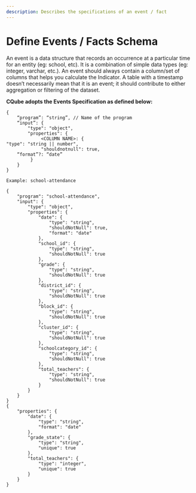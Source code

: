 ```yaml
---
description: Describes the specifications of an event / fact
---
```


# Define Events / Facts Schema

An event is a data structure that records an occurrence at a particular time for an entity (eg: school, etc). It is a combination of simple data types (eg: integer, varchar, etc.). An event should always contain a column/set of columns that helps you calculate the Indicator. A table with a timestamp doesn’t necessarily mean that it is an event; it should contribute to either aggregation or filtering of the dataset.

**CQube adopts the Events Specification as defined below:**

```
{
    “program”: “string”, // Name of the program
    “input”: {
        "type": "object",
        "properties": {
             <COLUMN NAME>: {
"type": "string || number",
             "shouldnotnull": true,
	“format”?: “date”
         }
    }
}

Example: school-attendance

{
    "program": "school-attendance",
    "input": {
        "type": "object",
        "properties": {
            "date": {
                "type": "string",
                "shouldNotNull": true,
                "format": "date"
            },
            "school_id": {
                "type": "string",
                "shouldNotNull": true
            },
            "grade": {
                "type": "string",
                "shouldNotNull": true
            },
            "district_id": {
                "type": "string",
                "shouldNotNull": true
            },
            "block_id": {
                "type": "string",
                "shouldNotNull": true
            },
            "cluster_id": {
                "type": "string",
                "shouldNotNull": true
            },
            "schoolcategory_id": {
                "type": "string",
                "shouldNotNull": true
            },
            "total_teachers": {
                "type": "string",
                "shouldNotNull": true
            }
        }
    }
}
{
    "properties": {
        "date": {
            "type": "string",
            "format": "date"
        },
        "grade_state": {
            "type": "string",
            "unique": true
        },
        "total_teachers": {
            "type": "integer",
            "unique": true
        }
    }
}
```
